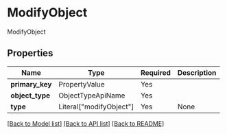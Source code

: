 # ModifyObject

ModifyObject

## Properties
| Name | Type | Required | Description |
| ------------ | ------------- | ------------- | ------------- |
**primary_key** | PropertyValue | Yes |  |
**object_type** | ObjectTypeApiName | Yes |  |
**type** | Literal["modifyObject"] | Yes | None |


[[Back to Model list]](../../../README.md#models-v2-link) [[Back to API list]](../../../README.md#documentation-for-api-endpoints) [[Back to README]](../../../README.md)
